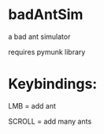 # badAntSim
a bad ant simulator

requires pymunk library


# Keybindings:
LMB = add ant

SCROLL = add many ants
